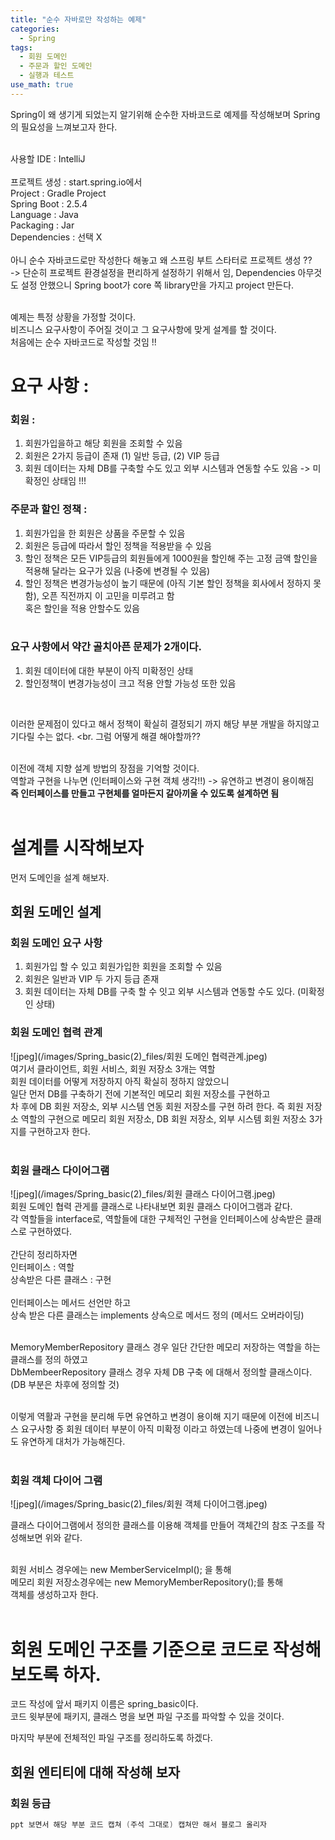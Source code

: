 ```yaml
---
title: "순수 자바로만 작성하는 예제"
categories:
  - Spring
tags:
  - 회원 도메인
  - 주문과 할인 도메인
  - 실행과 테스트
use_math: true
---
```


Spring이 왜 생기게 되었는지 알기위해  순수한 자바코드로  예제를 작성해보며 Spring의 필요성을 느껴보고자 한다. <br>
<br>

사용할 IDE : IntelliJ <br>
<br>
프로젝트 생성 : start.spring.io에서<br>
Project : Gradle Project <br>
Spring Boot : 2.5.4<br>
Language : Java<br>
Packaging : Jar<br>
</b>Dependencies : 선택 X </b><br>
<br>
아니 순수 자바코드로만 작성한다 해놓고 왜 스프링 부트 스타터로 프로젝트 생성 ?? <br>
-> 단순히 프로젝트 환경설정을 편리하게 설정하기 위해서 임, Dependencies 아무것도 설정 안했으니 Spring boot가 core 쪽 library만을 가지고 project 만든다. <br><br>

예제는 특정 상황을 가정할 것이다. <br>
비즈니스 요구사항이 주어질 것이고 그 요구사항에 맞게 설계를 할 것이다.<br>
처음에는 순수 자바코드로 작성할 것임 !! <br>

# 요구 사항 :
### 회원 :
1. 회원가입을하고 해당 회원을 조회할 수 있음<br>
2. 회원은 2가지 등급이 존재  (1) 일반 등급, (2) VIP 등급 <br>
3. 회원 데이터는 자체 DB를 구축할 수도 있고 외부 시스템과 연동할 수도 있음 -> 미확정인 상태임 !!!

### 주문과 할인 정책 :
1. 회원가입을 한 회원은 상품을 주문할 수 있음<br>
2. 회원은 등급에 따라서 할인 정책을 적용받을 수 있음 <br>
3. 할인 정책은 모든 VIP등급의 회원들에게 1000원을 할인해 주는 고정 금액 할인을 적용해 달라는 요구가 있음 (나중에 변경될 수 있음) <br>
4. 할인 정책은 변경가능성이 높기 때문에 (아직 기본 할인 정책을 회사에서 정하지 못함), 오픈 직전까지 이 고민을 미루려고 함 <br>
 혹은 할인을 적용 안할수도 있음 <br><br>
 
 ### 요구 사항에서 약간 골치아픈 문제가 2개이다. <br>
1. 회원 데이터에 대한 부분이 아직 미확정인 상태 <br>
2. 할인정책이 변경가능성이 크고 적용 안할 가능성 또한 있음 <br>
<br>

이러한 문제점이 있다고 해서 정책이 확실히 결정되기 까지 해당 부분 개발을 하지않고 기다릴 수는 없다. <br.
그럼 어떻게 해결 해야할까??<br>
<br>

이전에 객체 지향 설계 방법의 장점을 기억할 것이다. <br>
역할과 구현을 나누면 (인터페이스와 구현 객체 생각!!) -> 유연하고 변경이 용이해짐 <br>
<b>즉 인터페이스를 만들고 구현체를 얼마든지 갈아끼울 수 있도록 설계하면 됨 </b> <br>
<br>

# 설계를 시작해보자

먼저 도메인을 설계 해보자.

## 회원 도메인 설계

### 회원 도메인 요구 사항
1. 회원가입 할 수 있고 회원가입한 회원을 조회할 수 있음 <br>
2. 회원은 일반과 VIP 두 가지 등급 존재 <br>
3. 회원 데이터는 자체 DB를 구축 할 수 잇고 외부 시스템과 연동할 수도 있다. (미확정인 상태) <br>

### 회원 도메인 협력 관계
![jpeg](/images/Spring_basic(2)_files/회원 도메인 협력관계.jpeg)
<br>
여기서 클라이언트, 회원 서비스, 회원 저장소 3개는 역할 <br>
회원 데이터를 어떻게 저장하지 아직 확실히 정하지 않았으니 <br>
일단 먼저 DB를 구축하기 전에 기본적인 메모리 회원 저장소를 구현하고 <br>
차 후에 DB 회원 저장소, 외부 시스템 연동 회원 저장소를 구현 하려 한다. <bn>
즉 회원 저장소 역할의 구현으로 메모리 회원 저장소, DB 회원 저장소, 외부 시스템 회원 저장소 3가지를 구현하고자 한다. <br><br>

### 회원 클래스 다이어그램
![jpeg](/images/Spring_basic(2)_files/회원 클래스 다이어그램.jpeg)
<br>
회원 도메인 협력 관게를 클래스로 나타내보면 회원 클래스 다이어그램과 같다. <br>
각 역할들을 interface로, 역할들에 대한 구체적인 구현을 인터페이스에 상속받은 클래스로 구현하였다. <br>
<br>
간단히 정리하자면 <br>
인터페이스 : 역할 <br>
상속받은 다른 클래스 : 구현 <br>
<br>
인터페이스는 메서드 선언만 하고 <br>
상속 받은 다른 클래스는 implements 상속으로 메서드 정의 (메서드 오버라이딩)<br><br>

MemoryMemberRepository 클래스 경우 일단 간단한 메모리 저장하는 역할을 하는 클래스를 정의 하였고 <br>
DbMembeerRepository 클래스 경우 자체 DB 구축 에 대해서 정의할 클래스이다. (DB 부분은 차후에 정의할 것) <br>
<br>

이렇게 역활과 구현을 분리해 두면 유연하고 변경이 용이해 지기 때문에 이전에 비즈니스 요구사항 중 회원 데이터 부분이 아직 미확정 이라고 하였는데 나중에 변경이 일어나도 유연하게 대처가 가능해진다. <br><br>

### 회원 객체 다이어 그램
![jpeg](/images/Spring_basic(2)_files/회원 객체 다이어그램.jpeg)
<br>

클래스 다이어그램에서 정의한 클래스를 이용해 객체를 만들어 객체간의 참조 구조를 작성해보면 위와 같다.<br>
<br>

회원 서비스 경우에는 new MemberServiceImpl(); 을 통해  <br>
메모리 회원 저장소경우에는 new MemoryMemberRepository();를 통해  <br>
객체를 생성하고자 한다. <br> <br>

# 회원 도메인 구조를 기준으로 코드로 작성해보도록 하자. <br>

코드 작성에 앞서 패키지 이름은 spring_basic이다. <br>
코드 윗부분에 패키지, 클래스 명을 보면 파일 구조를 파악할 수 있을 것이다. <br>

마지막 부분에 전체적인 파일 구조를 정리하도록 하겠다. <br>

## 회원 엔티티에 대해 작성해 보자 <br>

### 회원 등급

```java
ppt 보면서 해당 부분 코드 캡쳐 (주석 그대로) 캡쳐만 해서 블로그 올리자
```